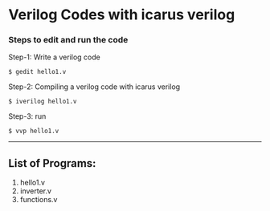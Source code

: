 # Verilog Codes with icarus verilog 

### Steps to edit and run the code
Step-1: Write a verilog code

`$ gedit hello1.v`

Step-2: Compiling a verilog code with icarus verilog

`$ iverilog hello1.v`

Step-3: run

`$ vvp hello1.v`

---

## List of Programs:

1. hello1.v
2. inverter.v
3. functions.v

